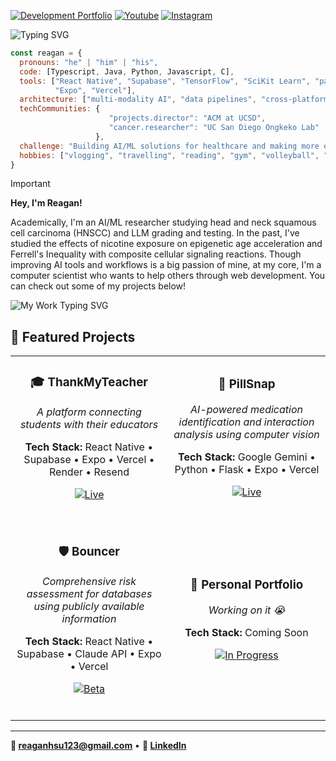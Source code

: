 [![Development Portfolio](https://img.shields.io/badge/Portfolio-blue?style=for-the-badge&logo=github&logoColor=white)](https://github.com/Cheggin?tab=repositories)
[![Youtube](https://img.shields.io/badge/Youtube-red?style=for-the-badge&logo=youtube)](https://www.youtube.com/@ReaganHsu123)
[![Instagram](https://img.shields.io/badge/Instagram-E4405F?style=for-the-badge&logo=instagram&logoColor=white)](https://www.instagram.com/reagan._.hsu/)

<img src="https://readme-typing-svg.herokuapp.com/?font=Fira+Code&size=30&duration=4000&pause=2000&color=FFFFFF&width=500&height=80&lines=About+Me" alt="Typing SVG" />

```javascript
const reagan = {
  pronouns: "he" | "him" | "his",
  code: [Typescript, Java, Python, Javascript, C],
  tools: ["React Native", "Supabase", "TensorFlow", "SciKit Learn", "pandas", "Docker", "Render", "Flask",
          "Expo", "Vercel"],
  architecture: ["multi-modality AI", "data pipelines", "cross-platform apps"],
  techCommunities: {
                      "projects.director": "ACM at UCSD",
                      "cancer.researcher": "UC San Diego Ongkeko Lab"
                   },
  challenge: "Building AI/ML solutions for healthcare and making more efficient models.",
  hobbies: ["vlogging", "travelling", "reading", "gym", "volleyball", "watching sunsets while blasting music"]
}
```

> [!IMPORTANT]
> 
> **Hey, I'm Reagan!**
> 
> Academically, I'm an AI/ML researcher studying head and neck squamous cell carcinoma (HNSCC) and LLM grading and testing. In the past, I've studied the effects of nicotine exposure on epigenetic age acceleration and Ferrell's Inequality with composite cellular signaling reactions. Though improving AI tools and workflows is a big passion of mine, at my core, I'm a computer scientist who wants to help others through web development. You can check out some of my projects below! 

<img src="https://readme-typing-svg.herokuapp.com/?font=Fira+Code&size=30&duration=4000&pause=2000&color=FFFFFF&width=500&height=80&lines=My+Work%3A+More+to+Come!" alt="My Work Typing SVG" />

## 🚀 Featured Projects

<div align="center">
<table>
<tr>
<td width="50%" align="center">

### 🎓 **ThankMyTeacher**
*A platform connecting students with their educators*

**Tech Stack:** React Native • Supabase • Expo • Vercel • Render • Resend

[![Live](https://img.shields.io/badge/🌐_Live-28a745?style=flat-square)](https://ThankMyTeacher.net)

<br>

</td>
<td width="50%" align="center">

### 💊 **PillSnap**
*AI-powered medication identification and interaction analysis using computer vision*

**Tech Stack:** Google Gemini • Python • Flask • Expo • Vercel

[![Live](https://img.shields.io/badge/🌐_Live-28a745?style=flat-square)](https://pillsnap.tech)

<br>

</td>
</tr>
<tr>
<td width="50%" align="center">

### 🛡️ **Bouncer**
*Comprehensive risk assessment for databases using publicly available information*

**Tech Stack:** React Native • Supabase • Claude API • Expo • Vercel

[![Beta](https://img.shields.io/badge/🔒_Private_Beta-ffc107?style=flat-square)](https://Bouncer-app.com)

<br>

</td>
<td width="50%" align="center">

### 🚀 **Personal Portfolio**
*Working on it 😭*

**Tech Stack:** Coming Soon

[![In Progress](https://img.shields.io/badge/🚧_In_Progress-17a2b8?style=flat-square)]()

<br>

</td>
</tr>
</table>
</div>

---

**📧 reaganhsu123@gmail.com** • **💼 [LinkedIn](https://linkedin.com/in/reaganhsu)**

